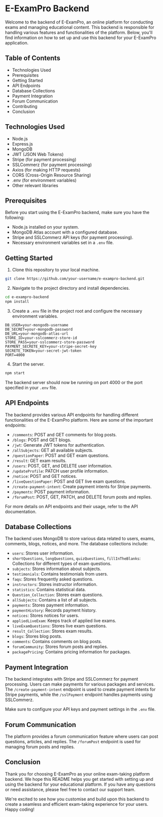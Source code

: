 # E-ExamPro Backend

Welcome to the backend of E-ExamPro, an online platform for conducting exams and managing educational content. This backend is responsible for handling various features and functionalities of the platform. Below, you'll find information on how to set up and use this backend for your E-ExamPro application.

## Table of Contents

- Technologies Used
- Prerequisites
- Getting Started
- API Endpoints
- Database Collections
- Payment Integration
- Forum Communication
- Contributing
- Conclusion

## Technologies Used

- Node.js
- Express.js
- MongoDB
- JWT (JSON Web Tokens)
- Stripe (for payment processing)
- SSLCommerz (for payment processing)
- Axios (for making HTTP requests)
- CORS (Cross-Origin Resource Sharing)
- .env (for environment variables)
- Other relevant libraries

## Prerequisites

Before you start using the E-ExamPro backend, make sure you have the following:

- Node.js installed on your system.
- MongoDB Atlas account with a configured database.
- Stripe and SSLCommerz API keys (for payment processing).
- Necessary environment variables set in a `.env` file.

## Getting Started

1. Clone this repository to your local machine.

```bash
git clone https://github.com/your-username/e-exampro-backend.git
```

2. Navigate to the project directory and install dependencies.

```bash
cd e-exampro-backend
npm install
```

3. Create a `.env` file in the project root and configure the necessary environment variables.

```
DB_USER=your-mongodb-username
DB_SECRET=your-mongodb-password
DB_URL=your-mongodb-atlas-url
STORE_ID=your-sslcommerz-store-id
STORE_PASS=your-sslcommerz-store-password
PAYMENT_SECRETE_KEY=your-stripe-secret-key
SECRETE_TOKEN=your-secret-jwt-token
PORT=4000
```

4. Start the server.

```bash
npm start
```

The backend server should now be running on port 4000 or the port specified in your `.env` file.

## API Endpoints

The backend provides various API endpoints for handling different functionalities of the E-ExamPro platform. Here are some of the important endpoints:

- `/comments`: POST and GET comments for blog posts.
- `/blogs`: POST and GET blogs.
- `/jwt`: Generate JWT tokens for authentication.
- `/allSubjects`: GET all available subjects.
- `/questionPaper`: POST and GET exam questions.
- `/result`: GET exam results.
- `/users`: POST, GET, and DELETE user information.
- `/updateProfile`: PATCH user profile information.
- `/notice`: POST and GET notices.
- `/liveQuestionPaper`: POST and GET live exam questions.
- `/create-payment-intent`: Create payment intents for Stripe payments.
- `/payments`: POST payment information.
- `/forumPost`: POST, GET, PATCH, and DELETE forum posts and replies.

For more details on API endpoints and their usage, refer to the API documentation.

## Database Collections

The backend uses MongoDB to store various data related to users, exams, comments, blogs, notices, and more. The database collections include:

- `users`: Stores user information.
- `shortQuestions`, `longQuestions`, `quizQuestions`, `fillInTheBlanks`: Collections for different types of exam questions.
- `subjects`: Stores information about subjects.
- `testimonials`: Contains testimonials from users.
- `faqs`: Stores frequently asked questions.
- `instructors`: Stores instructor information.
- `statistics`: Contains statistical data.
- `Question_Collection`: Stores exam questions.
- `allSubjects`: Contains a list of all subjects.
- `payments`: Stores payment information.
- `paymentHistory`: Records payment history.
- `notices`: Stores notices for users.
- `appliedLiveExam`: Keeps track of applied live exams.
- `liveExamQuestions`: Stores live exam questions.
- `result_Collection`: Stores exam results.
- `blogs`: Stores blog posts.
- `comments`: Contains comments on blog posts.
- `forumCommunity`: Stores forum posts and replies.
- `packagePricing`: Contains pricing information for packages.

## Payment Integration

The backend integrates with Stripe and SSLCommerz for payment processing. Users can make payments for various packages and services. The `/create-payment-intent` endpoint is used to create payment intents for Stripe payments, while the `/sslPayment` endpoint handles payments using SSLCommerz.

Make sure to configure your API keys and payment settings in the `.env` file.

## Forum Communication

The platform provides a forum communication feature where users can post questions, articles, and replies. The `/forumPost` endpoint is used for managing forum posts and replies.

## Conclusion

Thank you for choosing E-ExamPro as your online exam-taking platform backend. We hope this README helps you get started with setting up and using the backend for your educational platform. If you have any questions or need assistance, please feel free to contact our support team.

We're excited to see how you customise and build upon this backend to create a seamless and efficient exam-taking experience for your users. Happy coding!
